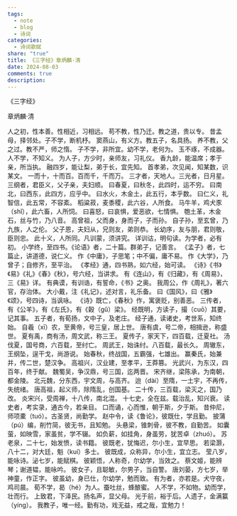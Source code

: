 ```yaml
---
tags:
  - note
  - blog
  - 诗词
categories:
  - 诗词歌赋
share: "true"
title: 《三字经》章炳麟·清
date: 2024-08-03
comments: true
description: 
---
```


《三字经》

章炳麟·清

人之初，性本善。性相近，习相远。
苟不教，性乃迁。教之道，贵以专。
昔孟母，择邻处。子不学，断机杼。
窦燕山，有义方。教五子，名具扬。
养不教，父之过。教不严，师之惰。
子不学，非所宜。幼不学，老何为。
玉不琢，不成器。人不学，不知义。
为人子，方少时，亲师友，习礼仪。
香九龄，能温席；孝于亲，所当执。
融四岁，能让梨，弟于长，宜先知。
首孝弟，次见闻，知某数，识某文。
一而十，十而百。百而千，千而万。
三才者，天地人。三光者，日月星。
三纲者，君臣义，父子亲，夫妇顺。
曰春夏，曰秋冬，此四时，运不穷。
曰南北，曰西东，此四方，应乎中。
曰水火，木金土，此五行，本乎数。
曰仁义，礼智信，此五常，不容紊。
稻粱菽，麦黍稷，此六谷，人所食。
马牛羊，鸡犬豕（shǐ），此六畜，人所饲。
曰喜怒，曰哀惧，爱恶欲，七情惧。
匏土革，木金石，丝与竹，乃八音。
高曾祖，父而身，身而子，子而孙。
自子孙，至玄曾，乃九族，人之伦。
父子恩，夫妇从，兄则友，弟则恭。
长幼序，友与朋，君则敬，臣则忠。
此十义，人所同。凡训蒙，须讲究。
详训诂，明句读。为学者，必有初。
小学终，至四书。《论语》者，二十篇。群弟子，记善言。
《孟子》者，七篇止，讲道德，说仁义。
作《中庸》，子思笔；中不偏，庸不易。
作《大学》，乃曾子；自修齐，至平治。
《孝经》通，四书熟，如六经，始可读。
《诗》《书》《易》《礼》《春》《秋》，号六经，当讲求。
有《连山》，有《归藏》，有《周易》，三《易》详。
有典谟，有训诰，有誓命，《书》之奥。
我周公，作《周礼》，著六官，存治体。
大小戴，注《礼记》，述对言，礼乐备。
曰《国风》，曰《雅》《颂》，号四诗，当讽咏。
《诗》既亡，《春秋》作，寓褒贬，别善恶。
三传者，有《公羊》，有《左氏》，有《穀（gǔ）梁》。
经既明，方读子，撮（cuō）其要，记其事。
五子者，有荀扬，文中子，及老庄。
经子通，读诸史，考世系，知终始。
自羲（xī）农，至黄帝，号三皇，居上世。
唐有虞，号二帝，相揖逊，称盛世。
夏有禹，商有汤，周文武，称三王。
夏传子，家天下，四百载，迁夏社。
汤伐夏，国号商，六百载，至纣亡。
周武王，始诛纣。八百载，最长久。
周辙东，王纲坠，逞干戈，尚游说。
始春秋，终战国，五霸强，七雄出。
赢秦氏，始兼并，传二世，楚汉争。
高祖兴，汉业建，至孝平，王莽篡。
光武兴，为东汉，四百年，终于献。
魏蜀吴，争汉鼎，号三国，迄两晋。
宋齐继，梁陈承，为南朝，都金陵。
北元魏，分东西，宇文周，与高齐。
迨（dài）至隋，一土宇，不再传，失统绪。
唐高祖，起义师，除隋乱，创国基。
二十传，三百载，梁灭之，国乃改。
炎宋兴，受周禅，十八传，南北混。
十七史，全在兹。载治乱，知兴衰。
读史者，考实录，通古今，若亲目。
口而诵，心而惟，朝于斯，夕于斯。
昔仲尼，师项橐（tuó）。古圣贤，尚勤学。
赵中令，读《鲁论》，彼既仕，学且勤。
披蒲（pú）编，削竹简，彼无书，且知勉。
头悬梁，锥刺骨，彼不教，自勤苦。
如囊萤，如映雪，家虽贫，学不辍。
如负薪，如挂角，身虽劳，犹苦卓（zhuó）。
苏老泉，二十七，始发愤，读书籍。
彼既老，犹悔迟，尔小生，宜早思。
若梁灏，八十二，对大廷，魁（kuí）多士。
彼既成，众称异，尔小生，宜立志。
莹八岁，能咏诗。泌七岁，能赋棋。
彼颖悟，人称奇，尔幼学，当效之。
蔡文姬，能辨琴；谢道韫，能咏吟。
彼女子，且聪敏，尔男子，当自警。
唐刘晏，方七岁，举神童，作正字。
彼虽幼，身已仕，尔幼学，勉而致。
有为者，亦若是。犬守夜，鸡司晨。
荀不学，曷（hé）为人。蚕吐丝，蜂酿蜜。
人不学，不如物。幼而学，壮而行。
上致君，下泽民。扬名声，显父母。
光于前，裕于后。人遗子，金满籯（yíng）。
我教子，唯一经。勤有功，戏无益，戒之哉，宜勉力！
